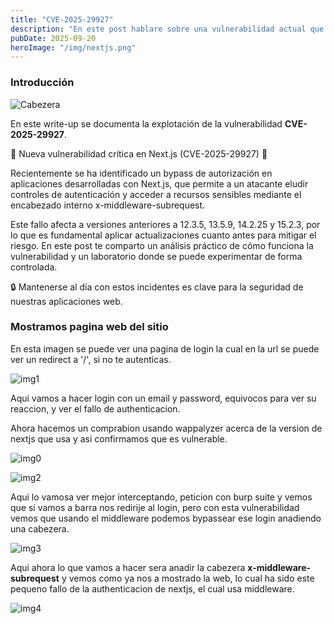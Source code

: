 ```yaml
---
title: "CVE-2025-29927"
description: "En este post hablare sobre una vulnerabilidad actual que afecta a nextjs"
pubDate: 2025-09-20
heroImage: "/img/nextjs.png"
---
```


### Introducción

![Cabezera](/img/nextjs/nextjs-cabezera.png)

En este write-up se documenta la explotación de la vulnerabilidad **CVE-2025-29927**.  

🚨 Nueva vulnerabilidad crítica en Next.js (CVE-2025-29927) 🚨

Recientemente se ha identificado un bypass de autorización en aplicaciones desarrolladas con Next.js, que permite a un atacante eludir controles de autenticación y acceder a recursos sensibles mediante el encabezado interno x-middleware-subrequest.

Este fallo afecta a versiones anteriores a 12.3.5, 13.5.9, 14.2.25 y 15.2.3, por lo que es fundamental aplicar actualizaciones cuanto antes para mitigar el riesgo.
En este post te comparto un análisis práctico de cómo funciona la vulnerabilidad y un laboratorio donde se puede experimentar de forma controlada.

🔒 Mantenerse al día con estos incidentes es clave para la seguridad de nuestras aplicaciones web.

### Mostramos pagina web del sitio

En esta imagen se puede ver una pagina de login la cual en la url se puede ver un redirect a '/', si no te autenticas.

![img1](/img/nextjs/nextjs-web1.png)

Aqui vamos a hacer login con un email y password, equivocos para ver su reaccion, y ver el fallo de authenticacion.

Ahora hacemos un comprabion usando wappalyzer acerca de la version de nextjs que usa y asi confirmamos que es vulnerable.

![img0](/img/nextjs/nextjs-webx.png)

![img2](/img/nextjs/nextjs-web2.png)

Aqui lo vamosa ver mejor interceptando, peticion con burp suite y vemos que si vamos a barra nos redirije al login, pero con esta vulnerabilidad vemos que usando el middleware podemos bypassear ese login anadiendo una cabezera.

![img3](/img/nextjs/nextjs-burp1.png)

Aqui ahora lo que vamos a hacer sera anadir la cabezera **x-middleware-subrequest** y vemos como ya nos a mostrado la web, lo cual ha sido este pequeno fallo de la authenticacion de nextjs, el cual usa middleware.

![img4](/img/nextjs/nextjs-burp2.png)